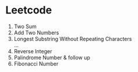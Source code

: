 # Leetcode

1. Two Sum
2. Add Two Numbers
3. Longest Substring Without Repeating Characters  
...  
7. Reverse Integer  
9. Palindrome Number & follow up
509. Fibonacci Number  
